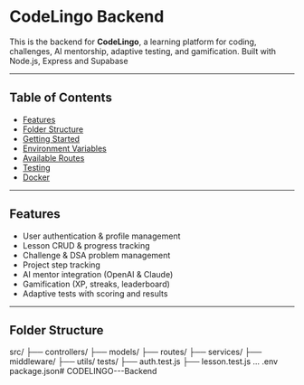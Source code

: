 # CodeLingo Backend

This is the backend for **CodeLingo**, a learning platform for coding, challenges, AI mentorship, adaptive testing, and gamification. Built with Node.js, Express and Supabase

---

## Table of Contents

- [Features](#features)  
- [Folder Structure](#folder-structure)  
- [Getting Started](#getting-started)  
- [Environment Variables](#environment-variables)  
- [Available Routes](#available-routes)  
- [Testing](#testing)  
- [Docker](#docker)  

---

## Features

- User authentication & profile management  
- Lesson CRUD & progress tracking  
- Challenge & DSA problem management  
- Project step tracking  
- AI mentor integration (OpenAI & Claude)  
- Gamification (XP, streaks, leaderboard)  
- Adaptive tests with scoring and results  

---

## Folder Structure

src/
├── controllers/
├── models/
├── routes/
├── services/
├── middleware/
├── utils/
tests/
├── auth.test.js
├── lesson.test.js
...
.env
package.json#   C O D E L I N G O - - - B a c k e n d  
 